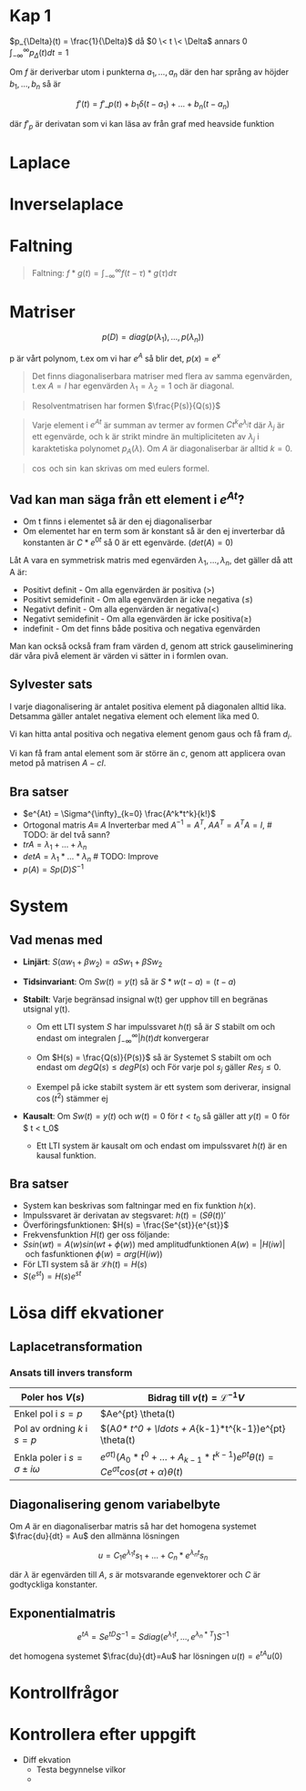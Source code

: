 # Kap 1

$p_{\Delta}(t) = \frac{1}{\Delta}$ då $0 \< t \< \Delta$ annars 0
$\int^{\infty}_{-\infty} p_{\Delta}(t) dt = 1$

Om $f$ är deriverbar utom i punkterna $a_1, \ldots, a_n$ där den har språng av höjder $b_1,\ldots,b_n$ så är

$$
f'(t) = f'\_p(t) + b_1\delta(t-a_1)+\ldots+b_n(t-a_n)
$$

där $f'_p$ är derivatan som vi kan läsa av från graf med heavside funktion

# Laplace

# Inverselaplace

# Faltning

> Faltning: $f \ast g(t) = \int_{-\infty}^{\infty} f(t-\tau)*g(\tau) d\tau$

# Matriser

$$
p(D) = diag(p(\lambda_1),\ldots,p(\lambda_n))
$$

p är vårt polynom, t.ex om vi har $e^A$ så blir det, $p(x) = e^x$

> Det finns diagonaliserbara matriser med flera av samma egenvärden, t.ex $A = I$ har egenvärden $\lambda_1 = \lambda_2 = 1$ och är diagonal.

> Resolventmatrisen har formen $\frac{P(s)}{Q(s)}$

> Varje element i $e^{At}$ är summan av termer av formen $C t^k e^{\lambda_j} t$ där $\lambda_j$ är ett egenvärde, och k är strikt mindre än multipliciteten av
> $\lambda_j$ i karaktetiska polynomet $p_A(\lambda)$. Om $A$ är diagonaliserbar är alltid $k=0$.

> $\cos$ och $\sin$ kan skrivas om med eulers formel.

## Vad kan man säga från ett element i $e^{At}$?

- Om t finns i elementet så är den ej diagonaliserbar
- Om elementet har en term som är konstant så är den ej inverterbar då konstanten är $C*e^{0t}$ så $0$ är ett egenvärde. ($det(A)=0$)

Låt A vara en symmetrisk matris med egenvärden $\lambda_1, \ldots, \lambda_n$, det gäller då att A är:

- Positivt definit - Om alla egenvärden är positiva ($>$)
- Positivt semidefinit - Om alla egenvärden är icke negativa ($\leq$)
- Negativt definit - Om alla egenvärden är negativa($<$)
- Negativt semidefinit - Om alla egenvärden är icke positiva($\geq$)
- indefinit - Om det finns både positiva och negativa egenvärden

Man kan också också fram fram värden d, genom att strick gauseliminering där våra pivå element är värden vi sätter in i formlen ovan.

## Sylvester sats

I varje diagonalisering är antalet positiva element på diagonalen alltid lika. Detsamma gäller antalet negativa element och element lika med 0.

Vi kan hitta antal positiva och negativa element genom gaus och få fram $d_i$.

Vi kan få fram antal element som är större än $c$, genom att applicera ovan metod på matrisen $A-cI$.

## Bra satser

- $e^{At} = \Sigma^{\infty}_{k=0} \frac{A^k*t^k}{k!}$
- Ortogonal matris $A \equiv$ $A$ Inverterbar med $A^{-1}=A^T$, $AA^T=A^TA=I$, # TODO: är del två sann?
- $tr A = \lambda_1 + \ldots + \lambda_n$
- $det A = \lambda_1 * \ldots *\lambda_n$ # TODO: Improve
- $p(A) = Sp(D)S^{-1}$

# System

## Vad menas med

- **Linjärt**: $S(\alpha w_1 + \beta w_2) = \alpha S w_1 + \beta S w_2$
- **Tidsinvariant**: Om $S w(t) = y(t)$ så är $S*w(t-a) =  (t-a)$
- **Stabilt**: Varje begränsad insignal w(t) ger upphov till en begränas utsignal y(t).

  - Om ett LTI system $S$ har impulssvaret $h(t)$ så är $S$ stabilt om och endast om integralen $\int_{-\infty}^{\infty} |h(t) dt$ konvergerar

  - Om $H(s) = \frac{Q(s)}{P(s)}$ så är Systemet S stabilt om och endast om $deg Q(s) \leq deg P(s)$ och För varje pol $s_j$ gäller $Re s_j \le 0$.
  - Exempel på icke stabilt system är ett system som deriverar, insignal $\cos (t^2)$ stämmer ej

- **Kausalt**: Om $S w(t) = y(t)$ och $w(t) = 0$ för $t < t_0$ så gäller att $y(t) = 0$ för $ t < t_0$
  - Ett LTI system är kausalt om och endast om impulssvaret $h(t)$ är en kausal funktion.

## Bra satser

- System kan beskrivas som faltningar med en fix funktion $h(x)$.
- Impulssvaret är derivatan av stegsvaret: $h(t) = (S\theta(t))'$
- Överföringsfunktionen: $H(s) = \frac{Se^{st}}{e^{st}}$
- Frekvensfunktion $H(t)$ ger oss följande:
- $S sin(w t) = A(w) sin(wt+ \phi(w))$ med amplitudfunktionen $A(w) = |H(iw)|$ och fasfunktionen $\phi(w) = arg(H(iw))$
- För LTI system så är $\mathcal{L} h(t) = H(s)$
- $S(e^{st}) = H(s)e^{st}$

# Lösa diff ekvationer

## Laplacetransformation

### Ansats till invers transform

| Poler hos $V(s)$                      | Bidrag till $v(t) = \mathcal{L}^{-1} V$                                                                              |
| ------------------------------------- | -------------------------------------------------------------------------------------------------------------------- |
| Enkel pol i $s=p$                     | $Ae^{pt} \theta(t)                                                                                                   |
| Pol av ordning $k$ i $s=p$            | $(A*0\* t^0 + \ldots + A*{k-1}\*t^{k-1})e^{pt} \theta(t)                                                             |
| Enkla poler i $s=\sigma \pm i \omega$ | $e^{\sigma t)} (A_0* t^0 + \ldots + A_{k-1}*t^{k-1})e^{pt} \theta(t) = Ce^{\sigma t}cos(\sigma t + \alpha)\theta(t)$ |

## Diagonalisering genom variabelbyte

Om $A$ är en diagonaliserbar matris så har det homogena systemet $\frac{du}{dt} = Au$ den allmänna lösningen

$$
    u=C_1e^{\lambda_1t}s_1+\ldots+C_n*e^{\lambda_nt}s_n
$$

där $\lambda$ är egenvärden till $A$, $s$ är motsvarande egenvektorer och $C$ är godtyckliga konstanter.

## Exponentialmatris

$$
    e^{tA} = Se^{tD}S^{-1} = S diag(e^{\lambda_1t}, \ldots, e^{\lambda_n * T}) S^{-1}
$$

det homogena systemet $\frac{du}{dt}=Au$ har lösningen $u(t)=e^{tA}u(0)$

# Kontrollfrågor

# Kontrollera efter uppgift

- Diff ekvation
  - Testa begynnelse vilkor
  -
